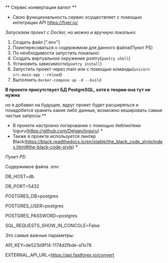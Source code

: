 ** Сервис конвертации валют **


* Свою функциональность сервис осуществляет с помощью интеграции API https://fixer.io/


*Запускаем проект с Docker, но можно и вручную локально:*


1. Создать файл [".env"]
2. Поинтересоваться о содержимом для данного файла(Пункт PS)
3. По необходимости запустить локально:
4. Создать виртуальное окружение poetry(```poetry shell```)
5. Установить зависимости(```poetry install```)
6. Запустить проект через main или с помощью команды(```uvicorn src.main:app --reload```)
8. Выполнить ```docker-compose up -d --build```

**В проекте присутствует БД PostgreSQL, хотя в теории она тут не нужна**


но я добавил на будущее, вдруг проект будет расширяться и понадобится хранить какие либо данные, возможно кешировать самые частые запросы **


* В проекте настроено логирование с помощью библиотеки loguru(https://github.com/Delgan/loguru) *
* Также в проекте используется линтер Black(https://black.readthedocs.io/en/stable/the_black_code_style/index.html#the-black-code-style) *


*Пункт PS:*


Содержимое файла .env:


DB_HOST=db


DB_PORT=5432


POSTGRES_DB=postgres


POSTGRES_USER=postgres


POSTGRES_PASSWORD=postgres


SQL_REQUESTS_SHOW_IN_CONCOLE=False


Это самые важные параметры:


API_KEY=de523d9f14-1174d2fbde-sl1x78


EXTERNAL_API_URL=https://api.fastforex.io/convert

  

